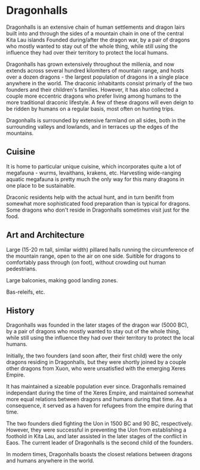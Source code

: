 # Dragonhalls

Dragonhalls is an extensive chain of human settlements and dragon lairs built into and through the sides of a mountain chain in one of the central Kita Lau islands
Founded during/after the dragon war, by a pair of dragons who mostly wanted to stay out of the whole thing, while still using the influence they had over their territory to protect the local humans.

Dragonhalls has grown extensively throughout the millenia, and now extends across several hundred kilomiters of mountain range, and hosts over a dozen dragons - 
the largest population of dragons in a single place anywhere in the world. The draconic inhabitants consist primarly of the two founders and their children's families. 
However, it has also collected a couple more eccentric dragons who prefer living among humans to the more traditional draconic lifestyle.
A few of these dragons will even deign to be ridden by humans on a regular basis, most often on hunting trips.

Dragonhalls is surrounded by extensive farmland on all sides, both in the surrounding valleys and lowlands, and in terraces up the edges of the mountains.

## Cuisine
It is home to particular unique cuisine, which incorporates quite a lot of megafauna - wurms, levaithans, krakens, etc. 
Harvesting wide-ranging aquatic megafauna is pretty much the only way for this many dragons in one place to be sustainable.

Draconic residents help with the actual hunt, and in turn benifit from somewhat more sophisticated food preparation than is typical for dragons.
Some dragons who don't reside in Dragonhalls sometimes visit just for the food.

## Art and Architecture

Large (15-20 m tall, similar width) pillared halls running the circumference of the mountain range, open to the air on one side.
Suitible for dragons to comfortably pass through (on foot), without crowding out human pedestrians.

Large balconies, making good landing zones.

Bas-releifs, etc.



## History

Dragonhalls was founded in the later stages of the dragon war (5000 BC), by a pair of dragons who mostly wanted to stay out of the whole thing, 
while still using the influence they had over their territory to protect the local humans.

Initially, the two founders (and soon after, their first child) were the only dragons residing in Dragonhalls, but they were shortly joined by a couple other dragons from Xuon, 
who were unsatisfied with the emerging Xeres Empire.

It has maintained a sizeable population ever since. Dragonhalls remained independant during the time of the Xeres Empire, and maintained somewhat more equal relations between dragons and humans during that time.
As a consequence, it served as a haven for refugees from the empire during that time.

The two founders died fighting the Uon in 1500 BC and 90 BC, respectively. However, they were successful in preventing the Uon from establishing a foothold in Kita Lau, and later assisted in the later stages of the conflict in Eaos.
The current leader of Dragonhalls is the second child of the founders.

In modern times, Dragonhalls boasts the closest relations between dragons and humans anywhere in the world.